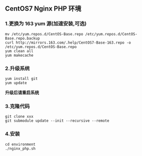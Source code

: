 ## CentOS7 Nginx PHP 环境 

### 1.更换为 163 yum 源(加速安装,可选)
```
mv /etc/yum.repos.d/CentOS-Base.repo /etc/yum.repos.d/CentOS-Base.repo.backup
curl http://mirrors.163.com/.help/CentOS7-Base-163.repo -o /etc/yum.repos.d/CentOS-Base.repo
yum clean all
yum makecache
```

### 2.升级系统
```
yum install git
yum update
```
**升级后请重启系统**

### 3.克隆代码
```
git clone xxx
git submodule update --init --recursive --remote
```

### 4.安装
```
cd environment
./nginx_php.sh
```
